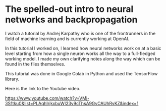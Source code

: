 # The spelled-out intro to neural networks and backpropagation

I watch a tutorial by Andrej Karpathy who is one of the frontrunners in the field of machine learning and is currently working at OpenAI.
 
In this tutorial I worked on, I learned how neural networks work on at a basic level starting from how a single neuron works all the way to a full-fledged working model. I made my own clarifying notes along the way which can be found in the files themselves.

This tutorial was done in Google Colab in Python and used the TensorFlow library.

Here is the link to the Youtube video.

https://www.youtube.com/watch?v=VMj-3S1tku0&list=PLAqhIrjkxbuWI23v9cThsA9GvCAUhRvKZ&index=1 
